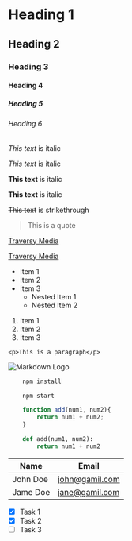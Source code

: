 <!-- Headings -->
# Heading 1
## Heading 2
### Heading 3
#### Heading 4
##### Heading 5
###### Heading 6

<!-- Italics -->
*This text* is italic

_This text_ is italic

<!-- String -->
**This text** is italic

__This text__ is italic

<!-- Strikethrough -->
~~This text~~ is strikethrough

<!-- Horizontal Rule>

---
___

<!-- Blockquote -->
>This is a quote

<!-- Links -->
[Traversy Media](https://github.com)

[Traversy Media](https://github.com "Traversy Media")

<!-- UL -->
* Item 1
* Item 2
* Item 3
    * Nested Item 1
    * Nested Item 2

<!-- OL -->
1. Item 1
1. Item 2
1. Item 3

<!-- Inline Code Block -->
`<p>This is a paragraph</p>`

<!-- Images -->
![Markdown Logo](https://markdown-here.com/img/icon256.png)

<!-- Github Markdown -->

<!-- Code Blocks -->
```bash
    npm install

    npm start
```

```javascript
    function add(num1, num2){
        return num1 + num2;
    }
```

```python
    def add(num1, num2):
        return num1 + num2
```

<!-- Tables -->
| Name      | Email          |
| --------  | -------------  |
| John Doe  | john@gamil.com |
| Jame Doe  | jane@gamil.com |

<!-- Task Lists -->

* [x] Task 1
* [x] Task 2
* [ ] Task 3